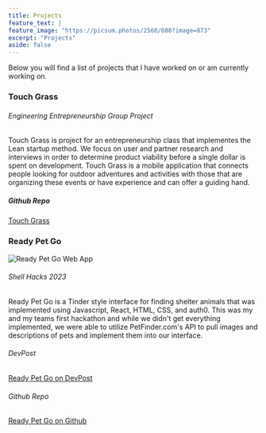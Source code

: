 ```yaml
---
title: Projects
feature_text: |
feature_image: "https://picsum.photos/2560/600?image=873"
excerpt: "Projects"
aside: false
---
```


 Below you will find a list of projects that I have worked on or am currently working on.


### Touch Grass

###### Engineering Entrepreneurship Group Project

Touch Grass is project for an entrepreneurship class that implementes the Lean startup method. We focus on user and partner research and interviews in order to determine product viability before a single dollar is spent on development. Touch Grass is a mobile application that connects people looking for outdoor adventures and activities with those that are organizing these events or have experience and can offer a guiding hand.

##### Github Repo
[Touch Grass](https://github.com/jsomerville1/touch-grass)

### Ready Pet Go

![Ready Pet Go Web App](pups.gif)

###### Shell Hacks 2023

Ready Pet Go is a Tinder style interface for finding shelter animals that was implemented using Javascript, React, HTML, CSS, and auth0. This was my and my teams first hackathon and while we didn't get everything implemented, we were able to utilize PetFinder.com's API to pull images and descriptions of pets and implement them into our interface.

###### DevPost
[Ready Pet Go on DevPost](https://devpost.com/software/ready-pet-go)

###### Github Repo
[Ready Pet Go on Github](https://github.com/NicTron1/ready-pet-go)